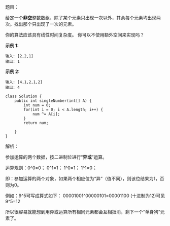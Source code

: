 题目：

给定一个**非空**整数数组，除了某个元素只出现一次以外，其余每个元素均出现两次。找出那个只出现了一次的元素。

你的算法应该具有线性时间复杂度。 你可以不使用额外空间来实现吗？



**示例 1:**

```
输入: [2,2,1]
输出: 1
```

**示例 2:**

```
输入: [4,1,2,1,2]
输出: 4
```



```
class Solution {
    public int singleNumber(int[] A) {
        int num = 0;  
        for(int i = 0; i < A.length; i++) {  
            num ^= A[i];  
        }  
        return num;  

    }
}
```



解析：

参加运算的两个数据，按二进制位进行“**异或**”运算。

运算规则：0^0=0； 0^1=1； 1^0=1； 1^1=0；

即：参加运算的两个对象，如果两个相应位为“异”（值不同），则该位结果为1，否则为0。

例如：9^5可写成算式如下： 00001001^00000101=00001100 (十进制为12)可见9^5=12

所以很容易就能想到用异或运算所有相同元素都会互相抵消，剩下一个“单身狗”元素了。